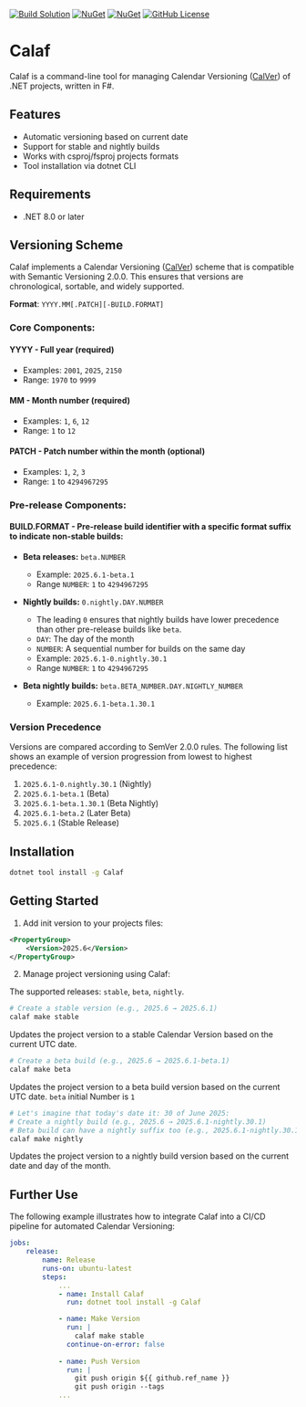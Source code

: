 [![Build Solution](https://github.com/pacificrelease/Calaf/actions/workflows/build.yml/badge.svg?branch=main)](https://github.com/pacificrelease/Calaf/actions/workflows/build.yml)
[![NuGet](https://img.shields.io/nuget/v/Calaf.svg)](https://www.nuget.org/packages/Calaf/)
[![NuGet](https://img.shields.io/nuget/dt/Calaf.svg?color=black)](https://www.nuget.org/packages/Calaf/)
[![GitHub License](https://img.shields.io/badge/license-Apache%202-navy.svg)](https://raw.githubusercontent.com/pacificrelease/Calaf/main/LICENSE)

# Calaf

Calaf is a command-line tool for managing Calendar Versioning ([CalVer](https://calver.org)) of .NET projects, written in F#.

## Features

- Automatic versioning based on current date
- Support for stable and nightly builds
- Works with csproj/fsproj projects formats
- Tool installation via dotnet CLI

## Requirements

- .NET 8.0 or later

## Versioning Scheme

Calaf implements a Calendar Versioning ([CalVer](https://calver.org)) scheme that is compatible with Semantic Versioning 2.0.0. This ensures that versions are chronological, sortable, and widely supported.

**Format**: `YYYY.MM[.PATCH][-BUILD.FORMAT]`

### Core Components:

#### YYYY - Full year (required)

- Examples: `2001`, `2025`, `2150`
- Range: `1970` to `9999`

#### MM - Month number (required)

- Examples: `1`, `6`, `12`
- Range: `1` to `12`

#### PATCH - Patch number within the month (optional)

- Examples: `1`, `2`, `3`
- Range: `1` to `4294967295`

### Pre-release Components:

#### BUILD.FORMAT - Pre-release build identifier with a specific format suffix to indicate non-stable builds:

* **Beta releases:** `beta.NUMBER`

  * Example: `2025.6.1-beta.1`
  * Range `NUMBER`: `1` to `4294967295`

* **Nightly builds:** `0.nightly.DAY.NUMBER`

  * The leading `0` ensures that nightly builds have lower precedence than other pre-release builds like `beta`.
  * `DAY`: The day of the month
  * `NUMBER`: A sequential number for builds on the same day
  * Example: `2025.6.1-0.nightly.30.1`
  * Range `NUMBER`: `1` to `4294967295`

* **Beta nightly builds:** `beta.BETA_NUMBER.DAY.NIGHTLY_NUMBER`

  * Example: `2025.6.1-beta.1.30.1`

### Version Precedence

Versions are compared according to SemVer 2.0.0 rules. The following list shows an example of version progression from lowest to highest precedence:

1. `2025.6.1-0.nightly.30.1` (Nightly)
2. `2025.6.1-beta.1` (Beta)
3. `2025.6.1-beta.1.30.1` (Beta Nightly)
4. `2025.6.1-beta.2` (Later Beta)
5. `2025.6.1` (Stable Release)

## Installation

```bash
dotnet tool install -g Calaf
```

## Getting Started

1. Add init version to your projects files:

```xml
<PropertyGroup>
    <Version>2025.6</Version>
</PropertyGroup>
```

2. Manage project versioning using Calaf:

The supported releases: `stable`, `beta`, `nightly`.

```bash
# Create a stable version (e.g., 2025.6 → 2025.6.1)
calaf make stable
```

Updates the project version to a stable Calendar Version based on the current UTC date.

```bash
# Create a beta build (e.g., 2025.6 → 2025.6.1-beta.1)
calaf make beta 
```

Updates the project version to a beta build version based on the current UTC date. `beta` initial Number is `1`

```bash
# Let's imagine that today's date it: 30 of June 2025:
# Create a nightly build (e.g., 2025.6 → 2025.6.1-nightly.30.1)
# Beta build can have a nightly suffix too (e.g., 2025.6.1-nightly.30.1 -> 2025.6.1-beta.1.30.2)
calaf make nightly 
```

Updates the project version to a nightly build version based on the current date and day of the month.

## Further Use

The following example illustrates how to integrate Calaf into a CI/CD pipeline for automated Calendar Versioning:

```yaml
jobs:
    release:
        name: Release
        runs-on: ubuntu-latest
        steps:
            ...
            - name: Install Calaf
              run: dotnet tool install -g Calaf

            - name: Make Version
              run: |
                calaf make stable
              continue-on-error: false
            
            - name: Push Version
              run: |                
                git push origin ${{ github.ref_name }}
                git push origin --tags
            ...